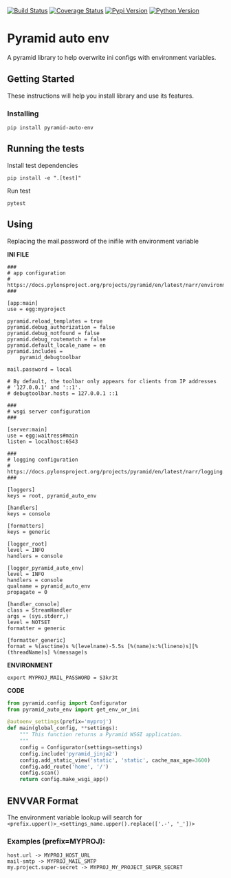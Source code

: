 [![Build Status](https://travis-ci.org/marcelomoraes28/pyramid-auto-env.svg?branch=master)](https://travis-ci.org/marcelomoraes28/pyramid-auto-env)
[![Coverage Status](https://coveralls.io/repos/github/marcelomoraes28/pyramid-auto-env/badge.svg?branch=auto_env)](https://coveralls.io/github/marcelomoraes28/pyramid-auto-env?branch=auto_env)
[![Pypi Version](https://img.shields.io/badge/pypi-0.1.2-yellow.svg)](https://img.shields.io/badge/pypi-0.0.1--alpha-yellow.svg)
[![Python Version](https://img.shields.io/badge/python-2.7%7C3.6-blue.svg)](https://img.shields.io/badge/python-2.7%7C3.6-blue.svg)

# Pyramid auto env
A pyramid library to help overwrite ini configs with environment variables.

## Getting Started

These instructions will help you install library and use its features.

### Installing

```
pip install pyramid-auto-env
```

## Running the tests
Install test dependencies
```
pip install -e ".[test]"
```

Run test
```
pytest
```

## Using

Replacing the mail.password of the inifile with environment variable

**INI FILE**
```
###
# app configuration
# https://docs.pylonsproject.org/projects/pyramid/en/latest/narr/environment.html
###

[app:main]
use = egg:myproject

pyramid.reload_templates = true
pyramid.debug_authorization = false
pyramid.debug_notfound = false
pyramid.debug_routematch = false
pyramid.default_locale_name = en
pyramid.includes =
    pyramid_debugtoolbar

mail.password = local

# By default, the toolbar only appears for clients from IP addresses
# '127.0.0.1' and '::1'.
# debugtoolbar.hosts = 127.0.0.1 ::1

###
# wsgi server configuration
###

[server:main]
use = egg:waitress#main
listen = localhost:6543

###
# logging configuration
# https://docs.pylonsproject.org/projects/pyramid/en/latest/narr/logging.html
###

[loggers]
keys = root, pyramid_auto_env

[handlers]
keys = console

[formatters]
keys = generic

[logger_root]
level = INFO
handlers = console

[logger_pyramid_auto_env]
level = INFO
handlers = console
qualname = pyramid_auto_env
propagate = 0

[handler_console]
class = StreamHandler
args = (sys.stderr,)
level = NOTSET
formatter = generic

[formatter_generic]
format = %(asctime)s %(levelname)-5.5s [%(name)s:%(lineno)s][%(threadName)s] %(message)s

```

**ENVIRONMENT**
```
export MYPROJ_MAIL_PASSWORD = S3kr3t
```
**CODE**
```python
from pyramid.config import Configurator
from pyramid_auto_env import get_env_or_ini

@autoenv_settings(prefix='myproj')
def main(global_config, **settings):
    """ This function returns a Pyramid WSGI application.
    """
    config = Configurator(settings=settings)
    config.include('pyramid_jinja2')
    config.add_static_view('static', 'static', cache_max_age=3600)
    config.add_route('home', '/')
    config.scan()
    return config.make_wsgi_app()

```

## ENVVAR Format

The environment variable lookup will search for `<prefix.upper()>_<settings_name.upper().replace(['.-', '_'])>`

### Examples (prefix=MYPROJ):
```
host.url -> MYPROJ_HOST_URL
mail-smtp -> MYPROJ_MAIL_SMTP
my.project.super-secret -> MYPROJ_MY_PROJECT_SUPER_SECRET
```
